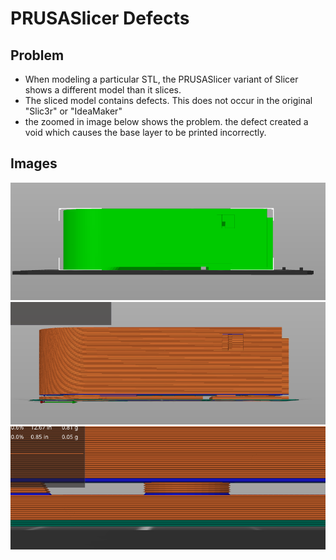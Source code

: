# PRUSASlicer Defects

## Problem
- When modeling a particular STL, the PRUSASlicer variant of Slicer shows a different model than it slices. 
- The sliced model contains defects. This does not occur in the original "Slic3r" or "IdeaMaker"
- the zoomed in image below shows the problem. the defect created a void which causes the base layer to be printed incorrectly.



## Images
![Model View](model.png?raw=true)
![Slice View](slice.png)
![Slice Zoom](slice_zoom.png)


